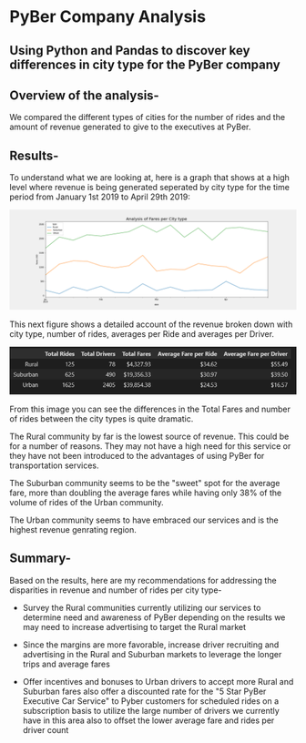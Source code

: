 # PyBer Company Analysis

## Using Python and Pandas to discover key differences in city type for the PyBer company

## Overview of the analysis-

We compared the different types of cities for the number of rides and the amount of revenue generated to give to the executives at PyBer.

## Results-

To understand what we are looking at, here is a graph that shows at a high level where revenue is being generated seperated by city type for the time period from January 1st 2019 to April 29th 2019:

![Big Picture](/analysis/PyBer_fare_summary.png)

This next figure shows a detailed account of the revenue broken down with city type, number of rides, averages per Ride and averages per Driver.

![Details](/analysis/detail_numb2.PNG)

From this image you can see the differences in the Total Fares and number of rides between the city types is quite dramatic.

The Rural community by far is the lowest source of revenue.  This could be for a number of reasons.  They may not have a high need for this service or they have not been introduced to the advantages of using PyBer for transportation services.

The Suburban community seems to be the "sweet" spot for the average fare, more than doubling the average fares while having only 38% of the volume of rides of the Urban community.

The Urban community seems to have embraced our services and is the highest revenue genrating region.

## Summary-

Based on the results, here are my recommendations for addressing the disparities  in revenue and number of rides per city type-

* Survey the Rural communities currently utilizing our services to determine need and      awareness of PyBer depending on the results we may need to increase advertising to target the Rural market

* Since the margins are more favorable, increase driver recruiting and advertising in the Rural and Suburban markets to leverage the longer trips and average fares

* Offer incentives and bonuses to Urban drivers to accept more Rural and Suburban fares also offer a discounted rate for the "5 Star PyBer Executive Car Service" to Pyber customers for scheduled rides on a subscription basis to utilize the large number of drivers we currently have in this area also to offset the lower average fare and rides per driver count
